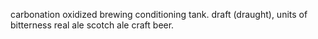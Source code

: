 carbonation oxidized brewing conditioning tank. draft (draught), units of bitterness real ale scotch ale craft beer.
